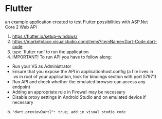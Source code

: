 # Flutter
an example application created to test Flutter possibilities with ASP.Net Core 2 Web API
1. https://flutter.io/setup-windows/
2. https://marketplace.visualstudio.com/items?itemName=Dart-Code.dart-code
3. type 'flutter run' to run the application
4. IMPORTANT! To run API you have to follow along:
  * Run your VS as Administrator
  * Ensure that you expose the API in applicationhost.config (a file lives in .vs in root of your application, look for bindings section with port 57971)
  * Run API and check whether the emulated browser can access any endpoint
  * Adding an appropriate rule in Firewall may be necessary
  * Disable proxy settings in Android Studio and on emulated device if necessary
  5.     "dart.previewDart2": true; add in visual studio code
